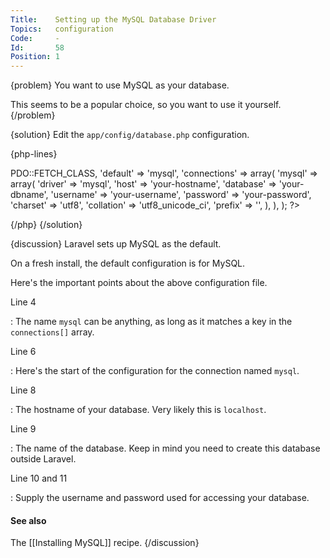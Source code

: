 ```yaml
---
Title:    Setting up the MySQL Database Driver
Topics:   configuration
Code:     -
Id:       58
Position: 1
---
```


{problem}
You want to use MySQL as your database.

This seems to be a popular choice, so you want to use it yourself.
{/problem}

{solution}
Edit the `app/config/database.php` configuration.

{php-lines}
<?php
return array(
    'fetch' => PDO::FETCH_CLASS,
    'default' => 'mysql',
    'connections' => array(
        'mysql' => array(
            'driver'    => 'mysql',
            'host'      => 'your-hostname',
            'database'  => 'your-dbname',
            'username'  => 'your-username',
            'password'  => 'your-password',
            'charset'   => 'utf8',
            'collation' => 'utf8_unicode_ci',
            'prefix'    => '',
        ),
    ),
);
?>
{/php}
{/solution}

{discussion}
Laravel sets up MySQL as the default.

On a fresh install, the default configuration is for MySQL.

Here's the important points about the above configuration file.

Line 4

: The name `mysql` can be anything, as long as it matches a key in the `connections[]` array.

Line 6

: Here's the start of the configuration for the connection named `mysql`.

Line 8

: The hostname of your database. Very likely this is `localhost`.

Line 9

: The name of the database. Keep in mind you need to create this database outside Laravel.

Line 10 and 11

: Supply the username and password used for accessing your database.

#### See also

The [[Installing MySQL]] recipe.
{/discussion}
